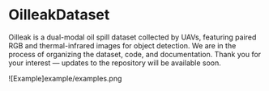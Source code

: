 # OilleakDataset
Oilleak is a dual-modal oil spill dataset collected by UAVs, featuring paired RGB and thermal-infrared images for object detection. We are in the process of organizing the dataset, code, and documentation. Thank you for your interest — updates to the repository will be available soon.

![Example]example/examples.png
